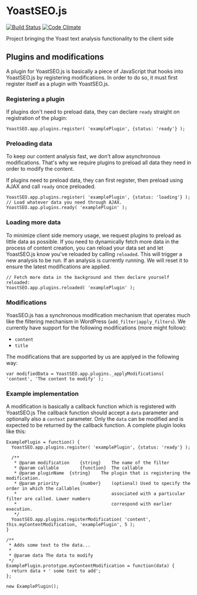 # YoastSEO.js

[![Build Status](https://travis-ci.org/Yoast/js-text-analysis.svg?branch=master)](https://travis-ci.org/Yoast/js-text-analysis)
[![Code Climate](https://codeclimate.com/repos/5524f75d69568028f6000fda/badges/f503961401819f93c64c/gpa.svg)](https://codeclimate.com/repos/5524f75d69568028f6000fda/feed)

Project bringing the Yoast text analysis functionality to the client side

## Plugins and modifications

A plugin for YoastSEO.js is basically a piece of JavaScript that hooks into YoastSEO.js by registering modifications. In order to do so, it must first register itself as a plugin with YoastSEO.js. 

### Registering a plugin

If plugins don't need to preload data, they can declare `ready` straight on registration of the plugin:

```JS
YoastSEO.app.plugins.register( 'examplePlugin', {status: 'ready'} );
```

### Preloading data

To keep our content analysis fast, we don't allow asynchronous modifications. That's why we require plugins to preload all data they need in order to modify the content. 

If plugins need to preload data, they can first register, then preload using AJAX and call `ready` once preloaded.

```JS
YoastSEO.app.plugins.register( 'examplePlugin', {status: 'loading'} );
// Load whatever data you need through AJAX.
YoastSEO.app.plugins.ready( 'examplePlugin' );
```

### Loading more data

To minimize client side memory usage, we request plugins to preload as little data as possible. If you need to dynamically fetch more data in the process of content creation, you can reload your data set and let YoastSEO.js know you've reloaded by calling `reloaded`. This will trigger a new analysis to be run. If an analysis is currently running. We will reset it to ensure the latest modifications are applied.

```JS
// Fetch more data in the background and then declare yourself reloaded:
YoastSEO.app.plugins.reloaded( 'examplePlugin' );
```

### Modifications

YoasSEO.js has a synchronous modification mechanism that operates much like the filtering mechanism in WordPress (`add_filter|apply_filters`). We currently have support for the following modifications (more might follow):
* `content`
* `title`

The modifications that are supported by us are applyed in the following way:

```JS
var modifiedData = YoastSEO.app.plugins._applyModifications( 'content', 'The content to modify' );
```

### Example implementation

A modification is basically a callback function which is registered with YoastSEO.js The callback function should accept a `data` parameter and optionally also a `context` parameter. Only the `data` can be modified and is expected to be returned by the callback function. A complete plugin looks like this:

```JS
ExamplePlugin = function() {
  YoastSEO.app.plugins.register( 'examplePlugin', {status: 'ready'} );
  
  /**
   * @param modification 	{string} 	The name of the filter
   * @param callable 		{function} 	The callable
   * @param pluginName 	{string} 	The plugin that is registering the modification.
   * @param priority 		{number} 	(optional) Used to specify the order in which the callables 
   * 									associated with a particular filter are called. Lower numbers
   * 									correspond with earlier execution.
   */
  YoastSEO.app.plugins.registerModification( 'content', this.myContentModification, 'examplePlugin', 5 );
}

/**
 * Adds some text to the data...
 *
 * @param data The data to modify
 */
ExamplePlugin.prototype.myContentModification = function(data) {
  return data + ' some text to add';
};

new ExamplePlugin();
```
